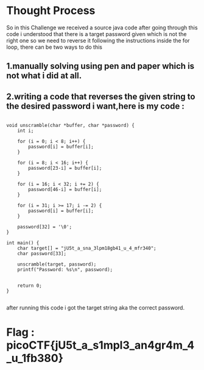 # Thought Process
So in this Challenge we received a source java code after going through this code i understood that there is a target password given 
which is not the right one so we need to reverse it following the instructions inside the for loop, there can be two ways to do this 
## 1.manually solving using pen and paper which is not what i did at all.
## 2.writing a code that reverses the given string to the desired password i want,here is my code :
```

void unscramble(char *buffer, char *password) {
    int i;
    
    for (i = 0; i < 8; i++) {
        password[i] = buffer[i];
    }
    
    for (i = 8; i < 16; i++) {
        password[23-i] = buffer[i];
    }
    
    for (i = 16; i < 32; i += 2) {
        password[46-i] = buffer[i];
    }
    
    for (i = 31; i >= 17; i -= 2) {
        password[i] = buffer[i];
    }
    
    password[32] = '\0';
}

int main() {
    char target[] = "jU5t_a_sna_3lpm18gb41_u_4_mfr340";
    char password[33];
    
    unscramble(target, password);
    printf("Password: %s\n", password);
 
    
    return 0;
}


```
after running this code i got the target string aka the correct password.
# Flag : picoCTF{jU5t_a_s1mpl3_an4gr4m_4_u_1fb380}


